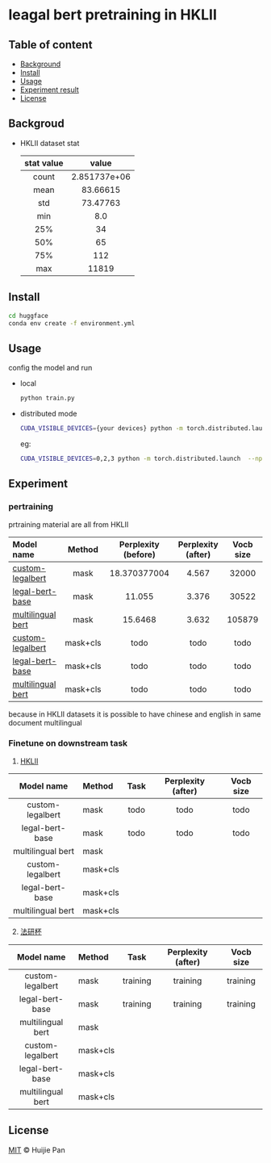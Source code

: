# leagal bert pretraining in HKLII


## Table of content
- [Background](#background)
- [Install](#install)
- [Usage](#usage)
- [Experiment result](#experiment)
- [License](#license)
## Backgroud
- HKLII dataset stat

    | stat value | value    |
    |:----------:|:--------:|
    |count |  2.851737e+06  |
    |mean  |   83.66615     |
    |std   |   73.47763     |
    |min   |   8.0          |
    |25%   |   34           |
    |50%   |   65           |
    |75%   |   112          |
    |max   |   11819        |
    
## Install 
```sh
cd huggface
conda env create -f environment.yml
```
## Usage

config the model and run
- local 
    ```sh
    python train.py
    ```
- distributed mode
    ```sh
    CUDA_VISIBLE_DEVICES={your devices} python -m torch.distributed.launch  --nproc_per_node={\# your divce} train.py
    ```
    eg:
    ```sh
    CUDA_VISIBLE_DEVICES=0,2,3 python -m torch.distributed.launch  --nproc_per_node=3 train.py
    ```
## Experiment

### pertraining

prtraining material are all from HKLII

| Model name                |  Method   | Perplexity (before)   | Perplexity (after)| Vocb size |
|:----------------------    |:--------: |:------------------:   |:-----------------:|:---------:|
| [custom-legalbert][1]     | mask      | 18.370377004          | 4.567             | 32000     |
| [legal-bert-base][2]      | mask      | 11.055                | 3.376             | 30522     |
| [multilingual bert][3]    | mask      | 15.6468               | 3.632             | 105879    |
| [custom-legalbert][1]     | mask+cls  | todo                  |todo               | todo      |
| [legal-bert-base][2]      | mask+cls  | todo                  |todo               | todo      |
| [multilingual bert][3]    | mask+cls  | todo                  |todo               | todo      |

because in HKLII datasets it is possible to have chinese and english in same document multilingual 

### Finetune on downstream task

1. [HKLII](https://www.hklii.hk/eng/)

| Model name        |  Method   |  Task  | Perplexity (after)| Vocb size |
|:-----------:      |:--------  |:------------------:   |:-----------------:|:---------:|
| custom-legalbert  | mask      | todo     | todo       | todo     |
| legal-bert-base   | mask      | todo     | todo       | todo      |
| multilingual bert | mask      | 
| custom-legalbert  | mask+cls  |
| legal-bert-base   | mask+cls  |
| multilingual bert | mask+cls  |

2. [法研杯]()

| Model name        |  Method   |  Task  | Perplexity (after)| Vocb size |
|:-----------:      |:--------  |:------------------:   |:-----------------:|:---------:|
| custom-legalbert  | mask      | training     | training       | training     |
| legal-bert-base   | mask      | training     | training       | training      |
| multilingual bert | mask      | 
| custom-legalbert  | mask+cls  |
| legal-bert-base   | mask+cls  |
| multilingual bert | mask+cls  |



## License

[MIT](LICENSE) © Huijie Pan 


[1]:https://huggingface.co/zlucia/custom-legalbert
[2]:https://huggingface.co/nlpaueb/legal-bert-small-uncased
[3]:bert-base-multilingual-uncased


